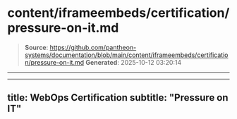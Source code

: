 # content/iframeembeds/certification/pressure-on-it.md

> **Source**: https://github.com/pantheon-systems/documentation/blob/main/content/iframeembeds/certification/pressure-on-it.md
> **Generated**: 2025-10-12 03:20:14

---

---
title: WebOps Certification
subtitle: "Pressure on IT"
---

<Partial file="certification-guide/pressure-on-it.md" />

